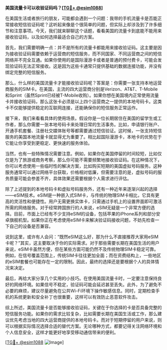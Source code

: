 **美国流量卡可以收验证码吗？[[TG💪+ @esim1088](https://t.me/s/esim1088)]**

在美国生活或者旅行的朋友，可能都会遇到一个问题：我带的手机流量卡是否能正常接收短信验证码呢？这听起来像是个很简单的问题，但实际上却涉及到了许多细节和注意事项。今天，我们就来聊聊这个话题，看看美国的流量卡到底能不能用来接收验证码，以及如何选择最适合自己的方案。

首先，我们需要明确一点：并不是所有的流量卡都能用来接收验证码。这主要是因为接收验证码需要依赖于运营商的短信服务，而不同国家、不同运营商之间的短信网络并不完全互通。如果你使用的是国际漫游卡或者是普通的预付费卡，可能会发现验证码无法正常接收。这是因为这些卡通常只提供基础的数据连接功能，并没有绑定完整的短信服务。

那么，什么样的美国流量卡才能接收验证码呢？答案是：你需要一张支持本地运营商服务的SIM卡。在美国，主流的四大运营商分别是Verizon、AT&T、T-Mobile和Sprint（虽然Sprint已经被T-Mobile收购）。如果你想在美国境内正常使用流量卡并接收验证码，那么这张卡必须是以上四个运营商之一提供的本地号码卡。这类卡不仅能够提供稳定的互联网连接，还能确保你的短信服务正常运作。

接下来，我们来看看具体的使用场景。假设你是一位长期居住在美国的留学生或工作者，那么你需要一张本地号码卡来处理日常的生活事务。比如，申请银行账户、开通手机套餐、注册社交媒体账号等都需要通过短信验证。这时候，一张支持短信服务的美国本地流量卡就显得尤为重要了。相比起国际漫游卡，本地卡的优势在于它能让你享受到更稳定、更快速的服务体验。

当然，也有一些特殊情况需要注意。例如，如果你在美国停留的时间较短，比如仅仅是为了旅游或商务考察，那么你可能不需要频繁地接收验证码。在这种情况下，你可以考虑使用一些临时性的解决方案，比如购买短期的美国虚拟号码服务。这种服务通常可以通过网络平台获取，价格相对低廉，但需要注意的是，虚拟号码的服务质量可能会参差不齐，具体效果还需要根据个人需求进行评估。

除了上述提到的本地号码卡和虚拟号码服务外，还有一种近年来逐渐兴起的选择——eSIM技术。eSIM是一种嵌入式SIM卡，与传统的物理SIM卡相比，它具有更高的灵活性和便捷性。用户无需更换实体卡，只需通过手机上的设置界面即可激活所需的网络服务。对于经常跨国旅行的人来说，eSIM无疑是一个非常方便的选择。目前，市面上已经有不少支持eSIM的设备，包括苹果的iPhone系列和部分安卓旗舰机型。如果你正在考虑使用eSIM卡来解决验证码接收问题，不妨先检查一下自己的设备是否兼容。

说到这里，或许有人会问：“既然eSIM这么好，那为什么不直接推荐大家用eSIM卡呢？”其实，这主要取决于你的实际需求。对于那些需要长期在美国生活的用户来说，eSIM卡虽然方便，但在某些方面可能仍然不及传统物理SIM卡稳定可靠。例如，在信号覆盖范围上，传统SIM卡往往更加全面；而在资费结构上，一些地区的eSIM套餐也可能存在一定的限制。因此，最终的选择还是要根据个人的具体情况来决定。

最后，再给大家分享几个实用的小技巧。在使用美国流量卡时，一定要注意保持良好的网络环境。如果信号不稳定，验证码可能会延迟甚至丢失。此外，为了避免不必要的麻烦，建议尽量避免在公共Wi-Fi环境下操作敏感信息。同时，定期检查手机的系统更新和安全补丁也很重要，这样可以有效防止恶意软件攻击。

综上所述，美国流量卡是否能够接收验证码，关键在于你选择的卡是否具备完整的短信服务功能。如果你的需求比较复杂，比如需要长期在美国生活或工作，那么建议优先考虑当地的四大运营商提供的本地号码卡。而对于短期停留的用户来说，则可以根据实际情况选择合适的替代方案。无论哪种方式，都要记得关注网络环境和个人信息安全，这样才能更好地享受移动通信带来的便利。

[[TG💪+ @esim1088](https://t.me/s/esim1088) ![Image](https://i.postimg.cc/4NQfJmqS/Snipaste-2025-05-13-00-14-12.png)]